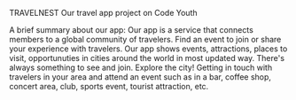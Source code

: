 TRAVELNEST
Our travel app project on Code Youth

A brief summary about our app: Our app is a service that connects members to a global community of travelers. Find an event to join or share your experience with travelers.
Our app shows events, attractions, places to visit, opportunuties in cities around the world in most updated way. There's always something to see and join.
Explore the city! Getting in touch with travelers in your area and attend an event such as in a bar, coffee shop, concert area, club, sports event, tourist attraction, etc.

